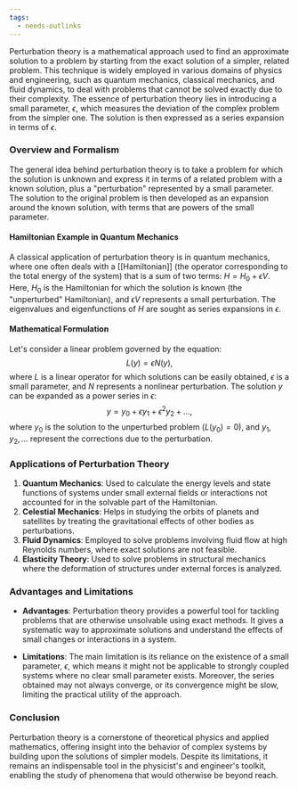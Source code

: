 ```yaml
---
tags:
  - needs-outlinks
---
```


Perturbation theory is a mathematical approach used to find an approximate solution to a problem by starting from the exact solution of a simpler, related problem. This technique is widely employed in various domains of physics and engineering, such as quantum mechanics, classical mechanics, and fluid dynamics, to deal with problems that cannot be solved exactly due to their complexity. The essence of perturbation theory lies in introducing a small parameter, $\epsilon$, which measures the deviation of the complex problem from the simpler one. The solution is then expressed as a series expansion in terms of $\epsilon$.

### Overview and Formalism

The general idea behind perturbation theory is to take a problem for which the solution is unknown and express it in terms of a related problem with a known solution, plus a "perturbation" represented by a small parameter. The solution to the original problem is then developed as an expansion around the known solution, with terms that are powers of the small parameter.

#### Hamiltonian Example in Quantum Mechanics

A classical application of perturbation theory is in quantum mechanics, where one often deals with a [[Hamiltonian]] (the operator corresponding to the total energy of the system) that is a sum of two terms: $H = H_0 + \epsilon V$. Here, $H_0$ is the Hamiltonian for which the solution is known (the "unperturbed" Hamiltonian), and $\epsilon V$ represents a small perturbation. The eigenvalues and eigenfunctions of $H$ are sought as series expansions in $\epsilon$.

#### Mathematical Formulation

Let's consider a linear problem governed by the equation:
$$
L(y) = \epsilon N(y),
$$
where $L$ is a linear operator for which solutions can be easily obtained, $\epsilon$ is a small parameter, and $N$ represents a nonlinear perturbation. The solution $y$ can be expanded as a power series in $\epsilon$:
$$
y = y_0 + \epsilon y_1 + \epsilon^2 y_2 + \ldots,
$$
where $y_0$ is the solution to the unperturbed problem ($L(y_0) = 0$), and $y_1, y_2, \ldots$ represent the corrections due to the perturbation.

### Applications of Perturbation Theory

1. **Quantum Mechanics**: Used to calculate the energy levels and state functions of systems under small external fields or interactions not accounted for in the solvable part of the Hamiltonian.
2. **Celestial Mechanics**: Helps in studying the orbits of planets and satellites by treating the gravitational effects of other bodies as perturbations.
3. **Fluid Dynamics**: Employed to solve problems involving fluid flow at high Reynolds numbers, where exact solutions are not feasible.
4. **Elasticity Theory**: Used to solve problems in structural mechanics where the deformation of structures under external forces is analyzed.

### Advantages and Limitations

- **Advantages**: Perturbation theory provides a powerful tool for tackling problems that are otherwise unsolvable using exact methods. It gives a systematic way to approximate solutions and understand the effects of small changes or interactions in a system.

- **Limitations**: The main limitation is its reliance on the existence of a small parameter, $\epsilon$, which means it might not be applicable to strongly coupled systems where no clear small parameter exists. Moreover, the series obtained may not always converge, or its convergence might be slow, limiting the practical utility of the approach.

### Conclusion

Perturbation theory is a cornerstone of theoretical physics and applied mathematics, offering insight into the behavior of complex systems by building upon the solutions of simpler models. Despite its limitations, it remains an indispensable tool in the physicist's and engineer's toolkit, enabling the study of phenomena that would otherwise be beyond reach.